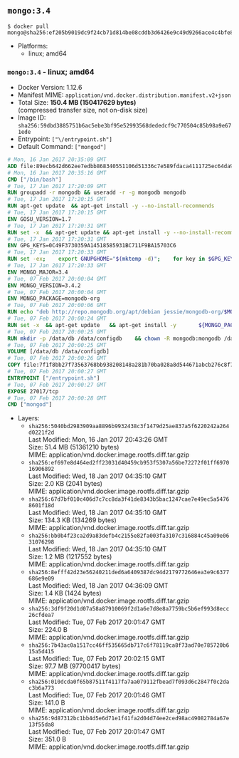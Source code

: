 ## `mongo:3.4`

```console
$ docker pull mongo@sha256:ef205b9019dc9f24cb71d814be08cddb3d6426e9c49d9266ace4c4bfe8fbff53
```

-	Platforms:
	-	linux; amd64

### `mongo:3.4` - linux; amd64

-	Docker Version: 1.12.6
-	Manifest MIME: `application/vnd.docker.distribution.manifest.v2+json`
-	Total Size: **150.4 MB (150417629 bytes)**  
	(compressed transfer size, not on-disk size)
-	Image ID: `sha256:59dbd3885751b6ac5ebe3bf95e52993568dededcf9c770504c85b98a9e671ede`
-	Entrypoint: `["\/entrypoint.sh"]`
-	Default Command: `["mongod"]`

```dockerfile
# Mon, 16 Jan 2017 20:35:09 GMT
ADD file:89ecb642d662ee7edbb868340551106d51336c7e589fdaca4111725ec64da957 in / 
# Mon, 16 Jan 2017 20:35:16 GMT
CMD ["/bin/bash"]
# Tue, 17 Jan 2017 17:20:09 GMT
RUN groupadd -r mongodb && useradd -r -g mongodb mongodb
# Tue, 17 Jan 2017 17:20:15 GMT
RUN apt-get update 	&& apt-get install -y --no-install-recommends 		numactl 	&& rm -rf /var/lib/apt/lists/*
# Tue, 17 Jan 2017 17:20:15 GMT
ENV GOSU_VERSION=1.7
# Tue, 17 Jan 2017 17:20:31 GMT
RUN set -x 	&& apt-get update && apt-get install -y --no-install-recommends ca-certificates wget && rm -rf /var/lib/apt/lists/* 	&& wget -O /usr/local/bin/gosu "https://github.com/tianon/gosu/releases/download/$GOSU_VERSION/gosu-$(dpkg --print-architecture)" 	&& wget -O /usr/local/bin/gosu.asc "https://github.com/tianon/gosu/releases/download/$GOSU_VERSION/gosu-$(dpkg --print-architecture).asc" 	&& export GNUPGHOME="$(mktemp -d)" 	&& gpg --keyserver ha.pool.sks-keyservers.net --recv-keys B42F6819007F00F88E364FD4036A9C25BF357DD4 	&& gpg --batch --verify /usr/local/bin/gosu.asc /usr/local/bin/gosu 	&& rm -r "$GNUPGHOME" /usr/local/bin/gosu.asc 	&& chmod +x /usr/local/bin/gosu 	&& gosu nobody true 	&& apt-get purge -y --auto-remove ca-certificates wget
# Tue, 17 Jan 2017 17:20:31 GMT
ENV GPG_KEYS=0C49F3730359A14518585931BC711F9BA15703C6
# Tue, 17 Jan 2017 17:20:33 GMT
RUN set -ex; 	export GNUPGHOME="$(mktemp -d)"; 	for key in $GPG_KEYS; do 		gpg --keyserver ha.pool.sks-keyservers.net --recv-keys "$key"; 	done; 	gpg --export $GPG_KEYS > /etc/apt/trusted.gpg.d/mongodb.gpg; 	rm -r "$GNUPGHOME"; 	apt-key list
# Tue, 17 Jan 2017 17:20:33 GMT
ENV MONGO_MAJOR=3.4
# Tue, 07 Feb 2017 20:00:04 GMT
ENV MONGO_VERSION=3.4.2
# Tue, 07 Feb 2017 20:00:04 GMT
ENV MONGO_PACKAGE=mongodb-org
# Tue, 07 Feb 2017 20:00:06 GMT
RUN echo "deb http://repo.mongodb.org/apt/debian jessie/mongodb-org/$MONGO_MAJOR main" > /etc/apt/sources.list.d/mongodb-org.list
# Tue, 07 Feb 2017 20:00:24 GMT
RUN set -x 	&& apt-get update 	&& apt-get install -y 		${MONGO_PACKAGE}=$MONGO_VERSION 		${MONGO_PACKAGE}-server=$MONGO_VERSION 		${MONGO_PACKAGE}-shell=$MONGO_VERSION 		${MONGO_PACKAGE}-mongos=$MONGO_VERSION 		${MONGO_PACKAGE}-tools=$MONGO_VERSION 	&& rm -rf /var/lib/apt/lists/* 	&& rm -rf /var/lib/mongodb 	&& mv /etc/mongod.conf /etc/mongod.conf.orig
# Tue, 07 Feb 2017 20:00:25 GMT
RUN mkdir -p /data/db /data/configdb 	&& chown -R mongodb:mongodb /data/db /data/configdb
# Tue, 07 Feb 2017 20:00:25 GMT
VOLUME [/data/db /data/configdb]
# Tue, 07 Feb 2017 20:00:26 GMT
COPY file:7f1f8bb27f73563768bb938208148a281b70ba028a8d544671abcb276c8f741c in /entrypoint.sh 
# Tue, 07 Feb 2017 20:00:27 GMT
ENTRYPOINT ["/entrypoint.sh"]
# Tue, 07 Feb 2017 20:00:27 GMT
EXPOSE 27017/tcp
# Tue, 07 Feb 2017 20:00:28 GMT
CMD ["mongod"]
```

-	Layers:
	-	`sha256:5040bd2983909aa8896b9932438c3f1479d25ae837a5f6220242a264d0221f2d`  
		Last Modified: Mon, 16 Jan 2017 20:43:26 GMT  
		Size: 51.4 MB (51361210 bytes)  
		MIME: application/vnd.docker.image.rootfs.diff.tar.gzip
	-	`sha256:ef697e8d464ed2ff23031d40459cb953f5307a56be72272f01ff697016906892`  
		Last Modified: Wed, 18 Jan 2017 04:35:10 GMT  
		Size: 2.0 KB (2041 bytes)  
		MIME: application/vnd.docker.image.rootfs.diff.tar.gzip
	-	`sha256:67d7bf010c406d7c7cc8da3f41de8343b5bac1247cae7e49ec5a54768601f18d`  
		Last Modified: Wed, 18 Jan 2017 04:35:10 GMT  
		Size: 134.3 KB (134269 bytes)  
		MIME: application/vnd.docker.image.rootfs.diff.tar.gzip
	-	`sha256:bb0b4f23ca2d9a83defb4c2155e82fa003fa3107c316884c45a09e0631076298`  
		Last Modified: Wed, 18 Jan 2017 04:35:10 GMT  
		Size: 1.2 MB (1217552 bytes)  
		MIME: application/vnd.docker.image.rootfs.diff.tar.gzip
	-	`sha256:8efff42d23e56240211ded6a6409387dc94d2179772646ea3e9c6377686e9e09`  
		Last Modified: Wed, 18 Jan 2017 04:36:09 GMT  
		Size: 1.4 KB (1424 bytes)  
		MIME: application/vnd.docker.image.rootfs.diff.tar.gzip
	-	`sha256:3df9f20d1d07a58a87910069f2d1a6e7d8e8a7759bc5b6ef993d8ecc26cfdea7`  
		Last Modified: Tue, 07 Feb 2017 20:01:47 GMT  
		Size: 224.0 B  
		MIME: application/vnd.docker.image.rootfs.diff.tar.gzip
	-	`sha256:7b43ac0a1517cc46ff535665db717c6f78119ca8f73ad70e785720b615a5d415`  
		Last Modified: Tue, 07 Feb 2017 20:02:15 GMT  
		Size: 97.7 MB (97700417 bytes)  
		MIME: application/vnd.docker.image.rootfs.diff.tar.gzip
	-	`sha256:010dcda0f65b87511f4117fa7aa079112fbead7f093d6c2847f0c2dac3b6a773`  
		Last Modified: Tue, 07 Feb 2017 20:01:46 GMT  
		Size: 141.0 B  
		MIME: application/vnd.docker.image.rootfs.diff.tar.gzip
	-	`sha256:9d87312bc1bb4d5e6d71e1f41fa2d04d74ee2ced98ac49082784a67e13f55da8`  
		Last Modified: Tue, 07 Feb 2017 20:01:47 GMT  
		Size: 351.0 B  
		MIME: application/vnd.docker.image.rootfs.diff.tar.gzip
